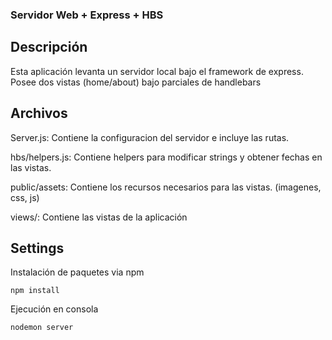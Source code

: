 ### Servidor Web + Express + HBS

## Descripción
 
Esta aplicación levanta un servidor local bajo el framework de express.
Posee dos vistas (home/about) bajo parciales de handlebars


## Archivos

Server.js: Contiene la configuracion del servidor e incluye las rutas.

hbs/helpers.js: Contiene helpers para modificar strings y obtener fechas en las vistas.

public/assets: Contiene los recursos necesarios para las vistas. (imagenes, css, js)

views/: Contiene las vistas de la aplicación


## Settings

Instalación de paquetes via npm

```
npm install
```

Ejecución en consola

```
nodemon server
```

